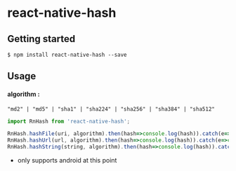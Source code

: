 # react-native-hash

## Getting started

`$ npm install react-native-hash --save`

## Usage

#### algorithm : 
`"md2" | "md5" | "sha1" | "sha224" | "sha256" | "sha384" | "sha512"`

```javascript
import RnHash from 'react-native-hash';

RnHash.hashFile(uri, algorithm).then(hash=>console.log(hash)).catch(e=>console.log(e));
RnHash.hashUrl(url, algorithm).then(hash=>console.log(hash)).catch(e=>console.log(e));
RnHash.hashString(string, algorithm).then(hash=>console.log(hash)).catch(e=>console.log(e));
```


* only supports android at this point
